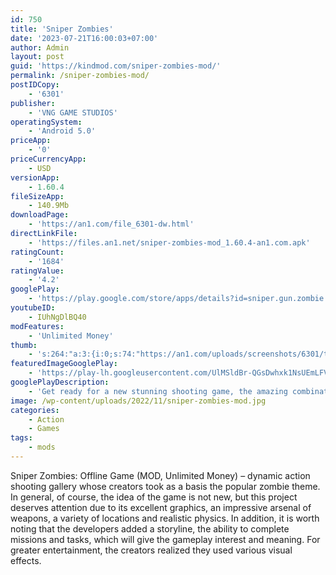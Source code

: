 ```yaml
---
id: 750
title: 'Sniper Zombies'
date: '2023-07-21T16:00:03+07:00'
author: Admin
layout: post
guid: 'https://kindmod.com/sniper-zombies-mod/'
permalink: /sniper-zombies-mod/
postIDCopy:
    - '6301'
publisher:
    - 'VNG GAME STUDIOS'
operatingSystem:
    - 'Android 5.0'
priceApp:
    - '0'
priceCurrencyApp:
    - USD
versionApp:
    - 1.60.4
fileSizeApp:
    - 140.9Mb
downloadPage:
    - 'https://an1.com/file_6301-dw.html'
directLinkFile:
    - 'https://files.an1.net/sniper-zombies-mod_1.60.4-an1.com.apk'
ratingCount:
    - '1684'
ratingValue:
    - '4.2'
googlePlay:
    - 'https://play.google.com/store/apps/details?id=sniper.gun.zombie.shooting'
youtubeID:
    - IUhNgDlBQ40
modFeatures:
    - 'Unlimited Money'
thumb:
    - 's:264:"a:3:{i:0;s:74:"https://an1.com/uploads/screenshots/6301/thumbs/sniper-zombies-295732.webp";i:1;s:74:"https://an1.com/uploads/screenshots/6301/thumbs/sniper-zombies-818211.webp";i:2;s:74:"https://an1.com/uploads/screenshots/6301/thumbs/sniper-zombies-961718.webp";}";'
featuredImageGooglePlay:
    - 'https://play-lh.googleusercontent.com/UlMSldBr-QGsDwhxk1NsUEmLFVzANY6lRyyNVcrKwEttZq8_Vs7C8QYSWSf5ruVucw'
googlePlayDescription:
    - 'Get ready for a new stunning shooting game, the amazing combination of zombie game and sniper game!. From VNG Game Studio - creator of various addictive zombie games - first person shooter (FPS), downloaded by more than 100 Million players around the world. Now Sniper Zombies with more addictive features, entertaining missions and realistic graphics is available!. Download and play this great time killer shooting game and enjoy its smooth and simple controls. If you are a fan of not only zombie games but also sniper games, we got what you need.'
image: /wp-content/uploads/2022/11/sniper-zombies-mod.jpg
categories:
    - Action
    - Games
tags:
    - mods
---
```


Sniper Zombies: Offline Game (MOD, Unlimited Money) – dynamic action shooting gallery whose creators took as a basis the popular zombie theme. In general, of course, the idea of the game is not new, but this project deserves attention due to its excellent graphics, an impressive arsenal of weapons, a variety of locations and realistic physics. In addition, it is worth noting that the developers added a storyline, the ability to complete missions and tasks, which will give the gameplay interest and meaning. For greater entertainment, the creators realized they used various visual effects.